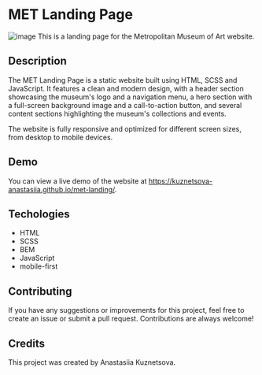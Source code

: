 # MET Landing Page

![image](https://user-images.githubusercontent.com/111063225/234197105-c7cb1113-5ce1-41a0-bdcb-d46e96221613.png)
This is a landing page for the Metropolitan Museum of Art website.

## Description

The MET Landing Page is a static website built using HTML, SCSS and JavaScript. It features a clean and modern design, with a header section showcasing the museum's logo and a navigation menu, a hero section with a full-screen background image and a call-to-action button, and several content sections highlighting the museum's collections and events.

The website is fully responsive and optimized for different screen sizes, from desktop to mobile devices.

## Demo

You can view a live demo of the website at https://kuznetsova-anastasiia.github.io/met-landing/.

## Techologies
 - HTML
 - SCSS
 - BEM
 - JavaScript
 - mobile-first

## Contributing

If you have any suggestions or improvements for this project, feel free to create an issue or submit a pull request. Contributions are always welcome!

## Credits

This project was created by Anastasiia Kuznetsova.
